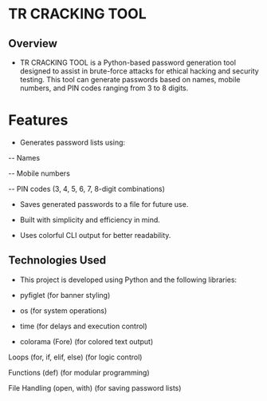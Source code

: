 # TR CRACKING TOOL

## Overview
- TR CRACKING TOOL is a Python-based password generation tool designed to assist in brute-force attacks for ethical hacking and security testing. This tool can generate passwords based on names, mobile numbers, and PIN codes ranging from 3 to 8 digits.

# Features

- Generates password lists using:

-- Names

-- Mobile numbers

-- PIN codes (3, 4, 5, 6, 7, 8-digit combinations)

- Saves generated passwords to a file for future use.

- Built with simplicity and efficiency in mind.

- Uses colorful CLI output for better readability.

## Technologies Used

- This project is developed using Python and the following libraries:

- pyfiglet (for banner styling)

- os (for system operations)

- time (for delays and execution control)

- colorama (Fore) (for colored text output)

Loops (for, if, elif, else) (for logic control)

Functions (def) (for modular programming)

File Handling (open, with) (for saving password lists)
